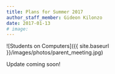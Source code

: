 ```yaml
---
title: Plans for Summer 2017
author_staff_member: Gideon Kilonzo
date: 2017-01-13
# image:
---
```


![Students on Computers]({{ site.baseurl }}/images/photos/parent_meeting.jpg)

Update coming soon!
